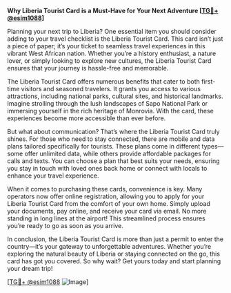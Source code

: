 **Why Liberia Tourist Card is a Must-Have for Your Next Adventure [[TG💪+ @esim1088](https://t.me/s/esim1088)]**

Planning your next trip to Liberia? One essential item you should consider adding to your travel checklist is the Liberia Tourist Card. This card isn’t just a piece of paper; it’s your ticket to seamless travel experiences in this vibrant West African nation. Whether you’re a history enthusiast, a nature lover, or simply looking to explore new cultures, the Liberia Tourist Card ensures that your journey is hassle-free and memorable.

The Liberia Tourist Card offers numerous benefits that cater to both first-time visitors and seasoned travelers. It grants you access to various attractions, including national parks, cultural sites, and historical landmarks. Imagine strolling through the lush landscapes of Sapo National Park or immersing yourself in the rich heritage of Monrovia. With the card, these experiences become more accessible than ever before.

But what about communication? That’s where the Liberia Tourist Card truly shines. For those who need to stay connected, there are mobile and data plans tailored specifically for tourists. These plans come in different types—some offer unlimited data, while others provide affordable packages for calls and texts. You can choose a plan that best suits your needs, ensuring you stay in touch with loved ones back home or connect with locals to enhance your travel experience.

When it comes to purchasing these cards, convenience is key. Many operators now offer online registration, allowing you to apply for your Liberia Tourist Card from the comfort of your own home. Simply upload your documents, pay online, and receive your card via email. No more standing in long lines at the airport! This streamlined process ensures you’re ready to go as soon as you arrive.

In conclusion, the Liberia Tourist Card is more than just a permit to enter the country—it’s your gateway to unforgettable adventures. Whether you’re exploring the natural beauty of Liberia or staying connected on the go, this card has got you covered. So why wait? Get yours today and start planning your dream trip! 

[[TG💪+ @esim1088](https://t.me/s/esim1088) ![Image](https://i.postimg.cc/Y0z9fWf4/image.png)]